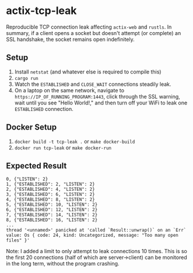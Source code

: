 # actix-tcp-leak
Reproducible TCP connection leak affecting `actix-web` and `rustls`. In summary, if a client opens a socket
but doesn't attempt (or complete) an SSL handshake, the socket remains open indefinitely.

## Setup

1. Install `netstat` (and whatever else is required to compile this)
2. `cargo run`
3. Watch the `ESTABLISHED` and `CLOSE_WAIT` connections steadily leak.
4. On a laptop on the same network, navigate to `https://IP_OF_RUNNING_PROGRAM:1443`, click through the SSL warning, wait until you see "Hello World!," and then turn off your WiFi to leak one `ESTABLISHED` connection.

## Docker Setup

1. `docker build -t tcp-leak .` or `make docker-build`
2. `docker run tcp-leak` or `make docker-run`

## Expected Result

```console
0, {"LISTEN": 2}
1, {"ESTABLISHED": 2, "LISTEN": 2}
2, {"ESTABLISHED": 4, "LISTEN": 2}
3, {"ESTABLISHED": 6, "LISTEN": 2}
4, {"ESTABLISHED": 8, "LISTEN": 2}
5, {"ESTABLISHED": 10, "LISTEN": 2}
6, {"ESTABLISHED": 12, "LISTEN": 2}
7, {"ESTABLISHED": 14, "LISTEN": 2}
8, {"ESTABLISHED": 16, "LISTEN": 2}
...
thread '<unnamed>' panicked at 'called `Result::unwrap()` on an `Err` value: Os { code: 24, kind: Uncategorized, message: "Too many open files" }'
```
Note: I added a limit to only attempt to leak connections 10 times. This is so the first 20 connections (half of which
are server->client) can be monitored in the long term, without the program crashing.